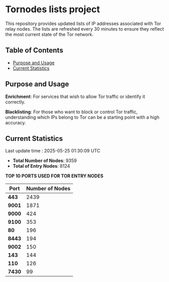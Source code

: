 # Tornodes lists project

This repository provides updated lists of IP addresses associated with Tor relay nodes. The lists are refreshed every 30 minutes to ensure they reflect the most current state of the Tor network.

## Table of Contents

- [Purpose and Usage](#purpose-and-usage)
- [Current Statistics](#current-statistics)


## Purpose and Usage

**Enrichment**: For services that wish to allow Tor traffic or identify it correctly.

**Blacklisting**: For those who want to block or control Tor traffic, understanding which IPs belong to Tor can be a starting point with a high accuracy.

## Current Statistics

Last update time : 2025-05-25 01:30:09 UTC

- **Total Number of Nodes**: 9359
- **Total of Entry Nodes**: 8124

**TOP 10 PORTS USED FOR TOR ENTRY NODES**

| **Port** | **Number of Nodes** |
|------|-----------------|
| **443**   | 2439  |
| **9001**   | 1871  |
| **9000**   | 424  |
| **9100**   | 353  |
| **80**   | 196  |
| **8443**   | 194  |
| **9002**   | 150  |
| **143**   | 144  |
| **110**   | 126  |
| **7430**   | 99  |


